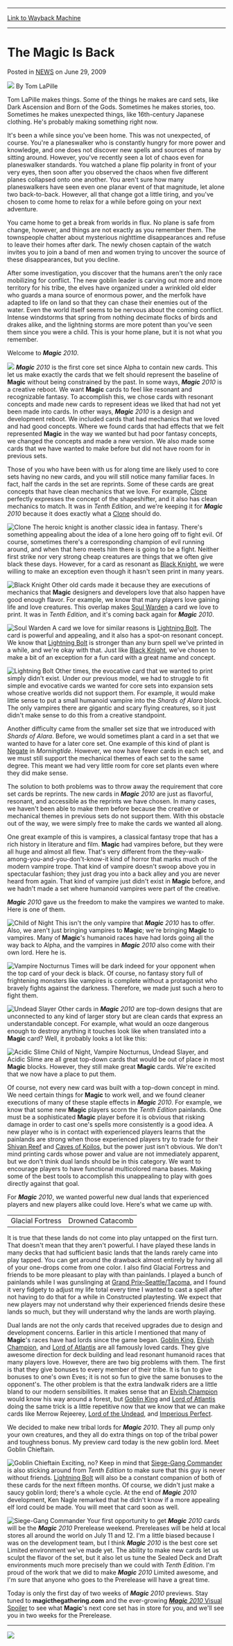 
---
[Link to Wayback Machine](https://web.archive.org/web/20210122225055/https://magic.wizards.com/en/articles/archive/magic-back-2009-06-29)

[_metadata_:author]:- "Tom LaPille"
[_metadata_:description]:- "It's been a while since you've been home. This was not unexpected, of course. You're a planeswalker who is constantly hungry for more power and knowledge, and one does not discover new spells and sources of mana by sitting around. However, you've recently seen a lot of chaos even for planeswalker standards. You watched a plane flip polarity in front of your very eyes, then soon after you observed the chaos when five different planes collapsed onto one another. You aren't sure how many planeswalkers have seen even one planar event of that magnitude, let alone two back-to-back."
[_metadata_:generator]:- "Drupal 7 (http://drupal.org)"
[_metadata_:node]:- "289941"
[_metadata_:publish_date]:- "2009-06-29"
[_metadata_:source]:- "div-main-content"
[_metadata_:title]:- "The Magic Is Back"
[_metadata_:wayback_capture_timestamp]:- "2021-01-22 22:50:55"
[_metadata_:wayback_raw_url]:- "https://web.archive.org/web/20210122225055id_/https://magic.wizards.com/en/articles/archive/magic-back-2009-06-29"
[_metadata_:wayback_url]:- "https://magic.wizards.com/en/articles/archive/magic-back-2009-06-29"
---


The Magic Is Back
=================



 Posted in [NEWS](/en/articles?source=MX_Nav2020)
 on June 29, 2009 






![](https://media.magic.wizards.com/styles/auth_small/public/images/person/authorpic_tomlapille.jpg)
By Tom LaPille




Tom LaPille makes things. Some of the things he makes are card sets, like Dark Ascension and Born of the Gods. Sometimes he makes stories, too. Sometimes he makes unexpected things, like 16th-century Japanese clothing. He's probably making something right now. 






It's been a while since you've been home. This was not unexpected, of course. You're a planeswalker who is constantly hungry for more power and knowledge, and one does not discover new spells and sources of mana by sitting around. However, you've recently seen a lot of chaos even for planeswalker standards. You watched a plane flip polarity in front of your very eyes, then soon after you observed the chaos when five different planes collapsed onto one another. You aren't sure how many planeswalkers have seen even one planar event of that magnitude, let alone two back-to-back. However, all that change got a little tiring, and you've chosen to come home to relax for a while before going on your next adventure.


You came home to get a break from worlds in flux. No plane is safe from change, however, and things are not exactly as you remember them. The townspeople chatter about mysterious nighttime disappearances and refuse to leave their homes after dark. The newly chosen captain of the watch invites you to join a band of men and women trying to uncover the source of these disappearances, but you decline.


After some investigation, you discover that the humans aren't the only race mobilizing for conflict. The new goblin leader is carving out more and more territory for his tribe, the elves have organized under a wrinkled old elder who guards a mana source of enormous power, and the merfolk have adapted to life on land so that they can chase their enemies out of the water. Even the world itself seems to be nervous about the coming conflict. Intense windstorms that spring from nothing decimate flocks of birds and drakes alike, and the lightning storms are more potent than you've seen them since you were a child. This is your home plane, but it is not what you remember.


Welcome to ***Magic** 2010*.


![](https://media.wizards.com/legacy/mtg/images/daily/td/td44_m10header.jpg)
***Magic** 2010* is the first core set since Alpha to contain new cards. This let us make exactly the cards that we felt should represent the baseline of **Magic** without being constrained by the past. In some ways, ***Magic** 2010* is a creative reboot. We want **Magic** cards to feel like resonant and recognizable fantasy. To accomplish this, we chose cards with resonant concepts and made new cards to represent ideas we liked that had not yet been made into cards. In other ways, ***Magic** 2010* is a design and development reboot. We included cards that had mechanics that we loved and had good concepts. Where we found cards that had effects that we felt represented **Magic** in the way we wanted but had poor fantasy concepts, we changed the concepts and made a new version. We also made some cards that we have wanted to make before but did not have room for in previous sets.


Those of you who have been with us for along time are likely used to core sets having no new cards, and you will still notice many familiar faces. In fact, half the cards in the set are reprints. Some of these cards are great concepts that have clean mechanics that we love. For example, [Clone](http://gatherer.wizards.com/Pages/Card/Details.aspx?name=Clone) perfectly expresses the concept of the shapeshifter, and it also has clean mechanics to match. It was in *Tenth Edition*, and we're keeping it for ***Magic** 2010* because it does exactly what a [Clone](http://gatherer.wizards.com/Pages/Card/Details.aspx?name=Clone) should do.


![Clone](http://archive.wizards.com/mtg/images/tcg/products/magic2010/5ajw65d64i_EN.jpg "Clone")
The heroic knight is another classic idea in fantasy. There's something appealing about the idea of a lone hero going off to fight evil. Of course, sometimes there's a corresponding champion of evil running around, and when that hero meets him there is going to be a fight. Neither first strike nor very strong cheap creatures are things that we often give black these days. However, for a card as resonant as [Black Knight](http://gatherer.wizards.com/Pages/Card/Details.aspx?name=Black+Knight), we were willing to make an exception even though it hasn't seen print in many years.


![Black Knight](https://media.wizards.com/legacy/mtg/images/tcg/products/magic2010/xzzk13rm76_en.jpg "Black Knight")
Other old cards made it because they are executions of mechanics that **Magic** designers and developers love that also happen have good enough flavor. For example, we know that many players love gaining life and love creatures. This overlap makes [Soul Warden](http://gatherer.wizards.com/Pages/Card/Details.aspx?name=Soul+Warden) a card we love to print. It was in *Tenth Edition*, and it's coming back again for ***Magic** 2010*.


![Soul Warden](https://media.wizards.com/legacy/mtg/images/tcg/products/magic2010/ojdaaql3y2_en.jpg "Soul Warden")
A card we love for similar reasons is [Lightning Bolt](http://gatherer.wizards.com/Pages/Card/Details.aspx?name=Lightning+Bolt). The card is powerful and appealing, and it also has a spot-on resonant concept. We know that [Lightning Bolt](http://gatherer.wizards.com/Pages/Card/Details.aspx?name=Lightning+Bolt) is stronger than any burn spell we've printed in a while, and we're okay with that. Just like [Black Knight](http://gatherer.wizards.com/Pages/Card/Details.aspx?name=Black+Knight), we've chosen to make a bit of an exception for a fun card with a great name and concept.


![Lightning Bolt](http://archive.wizards.com/mtg/images/tcg/products/magic2010/wyzszlbal5_EN.jpg "Lightning Bolt")
Other times, the evocative card that we wanted to print simply didn't exist. Under our previous model, we had to struggle to fit simple and evocative cards we wanted for core sets into expansion sets whose creative worlds did not support them. For example, it would make little sense to put a small humanoid vampire into the *Shards of Alara* block. The only vampires there are gigantic and scary flying creatures, so it just didn't make sense to do this from a creative standpoint.


Another difficulty came from the smaller set size that we introduced with *Shards of Alara*. Before, we would sometimes plant a card in a set that we wanted to have for a later core set. One example of this kind of plant is [Negate](http://gatherer.wizards.com/Pages/Card/Details.aspx?name=Negate) in *Morningtide*. However, we now have fewer cards in each set, and we must still support the mechanical themes of each set to the same degree. This meant we had very little room for core set plants even where they did make sense.


The solution to both problems was to throw away the requirement that core set cards be reprints. The new cards in ***Magic** 2010* are just as flavorful, resonant, and accessible as the reprints we have chosen. In many cases, we haven't been able to make them before because the creative or mechanical themes in previous sets do not support them. With this obstacle out of the way, we were simply free to make the cards we wanted all along.


One great example of this is vampires, a classical fantasy trope that has a rich history in literature and film. **Magic** had vampires before, but they were all huge and almost all flew. That's very different from the they-walk-among-you-and-you-don't-know-it kind of horror that marks much of the modern vampire trope. That kind of vampire doesn't swoop above you in spectacular fashion; they just drag you into a back alley and you are never heard from again. That kind of vampire just didn't exist in **Magic** before, and we hadn't made a set where humanoid vampires were part of the creative.


***Magic** 2010* gave us the freedom to make the vampires we wanted to make. Here is one of them.


![Child of Night](http://archive.wizards.com/mtg/images/tcg/products/magic2010/v1cx3ok4fz_EN.jpg "Child of Night")
This isn't the only vampire that ***Magic** 2010* has to offer. Also, we aren't just bringing vampires to **Magic**; we're bringing **Magic** to vampires. Many of **Magic**'s humanoid races have had lords going all the way back to Alpha, and the vampires in ***Magic** 2010* also come with their own lord. Here he is.


![Vampire Nocturnus](http://archive.wizards.com/mtg/images/tcg/products/magic2010/ra334crv70_EN.jpg "Vampire Nocturnus")
Times will be dark indeed for your opponent when the top card of your deck is black. Of course, no fantasy story full of frightening monsters like vampires is complete without a protagonist who bravely fights against the darkness. Therefore, we made just such a hero to fight them.


![Undead Slayer](https://media.wizards.com/legacy/mtg/images/tcg/products/magic2010/6h2su15dkd_en.jpg "Undead Slayer")
Other cards in ***Magic** 2010* are top-down designs that are unconnected to any kind of larger story but are clean cards that express an understandable concept. For example, what would an ooze dangerous enough to destroy anything it touches look like when translated into a **Magic** card? Well, it probably looks a lot like this:


![Acidic Slime](http://archive.wizards.com/mtg/images/tcg/products/magic2010/1l47ldvcbh_EN.jpg "Acidic Slime")
Child of Night, Vampire Nocturnus, Undead Slayer, and Acidic Slime are all great top-down cards that would be out of place in most **Magic** blocks. However, they still make great **Magic** cards. We're excited that we now have a place to put them.


Of course, not every new card was built with a top-down concept in mind. We need certain things for **Magic** to work well, and we found cleaner executions of many of these staple effects in ***Magic** 2010*. For example, we know that some new **Magic** players scorn the *Tenth Edition* painlands. One must be a sophisticated **Magic** player before it is obvious that risking damage in order to cast one's spells more consistently is a good idea. A new player who is in contact with experienced players learns that the painlands are strong when those experienced players try to trade for their [Shivan Reef](http://gatherer.wizards.com/Pages/Card/Details.aspx?name=Shivan+Reef) and [Caves of Koilos](http://gatherer.wizards.com/Pages/Card/Details.aspx?name=Caves+of+Koilos), but the power just isn't obvious. We don't mind printing cards whose power and value are not immediately apparent, but we don't think dual lands should be in this category. We want to encourage players to have functional multicolored mana bases. Making some of the best tools to accomplish this unappealing to play with goes directly against that goal.


For ***Magic** 2010*, we wanted powerful new dual lands that experienced players and new players alike could love. Here's what we came up with.




|  |  |
| --- | --- |
| Glacial Fortress | Drowned Catacomb |

It is true that these lands do not come into play untapped on the first turn. That doesn't mean that they aren't powerful. I have played these lands in many decks that had sufficient basic lands that the lands rarely came into play tapped. You can get around the drawback almost entirely by having all of your one-drops come from one color. I also find Glacial Fortress and friends to be more pleasant to play with than painlands. I played a bunch of painlands while I was gunslinging at [Grand Prix–Seattle/Tacoma](http://archive.wizards.com/magic/magazine/article.aspx?x=mtg/daily/eventcoverage/gpsea09/welcome), and I found it very fidgety to adjust my life total every time I wanted to cast a spell after not having to do that for a while in Constructed playtesting. We expect that new players may not understand why their experienced friends desire these lands so much, but they will understand why the lands are worth playing.


Dual lands are not the only cards that received upgrades due to design and development concerns. Earlier in this article I mentioned that many of **Magic**'s races have had lords since the game began. [Goblin King](http://gatherer.wizards.com/Pages/Card/Details.aspx?name=Goblin+King), [Elvish Champion](http://gatherer.wizards.com/Pages/Card/Details.aspx?name=Elvish+Champion), and [Lord of Atlantis](http://gatherer.wizards.com/Pages/Card/Details.aspx?name=Lord+of+Atlantis) are all famously loved cards. They give awesome direction for deck building and lead resonant humanoid races that many players love. However, there are two big problems with them. The first is that they give bonuses to every member of their tribe. It is fun to give bonuses to one's own Eves; it is not so fun to give the same bonuses to the opponent's. The other problem is that the extra landwalk riders are a little bland to our modern sensibilities. It makes sense that an [Elvish Champion](http://gatherer.wizards.com/Pages/Card/Details.aspx?name=Elvish+Champion) would know his way around a forest, but [Goblin King](http://gatherer.wizards.com/Pages/Card/Details.aspx?name=Goblin+King) and [Lord of Atlantis](http://gatherer.wizards.com/Pages/Card/Details.aspx?name=Lord+of+Atlantis) doing the same trick is a little repetitive now that we know that we can make cards like Merrow Rejeerey, [Lord of the Undead](http://gatherer.wizards.com/Pages/Card/Details.aspx?name=Lord+of+the+Undead), and [Imperious Perfect](http://gatherer.wizards.com/Pages/Card/Details.aspx?name=Imperious+Perfect).


We decided to make new tribal lords for ***Magic** 2010*. They all pump only your own creatures, and they all do extra things on top of the tribal power and toughness bonus. My preview card today is the new goblin lord. Meet Goblin Chieftain.


![Goblin Chieftain](http://archive.wizards.com/mtg/images/tcg/products/magic2010/k6o9gqxzjv_EN.jpg "Goblin Chieftain")
Exciting, no? Keep in mind that [Siege-Gang Commander](http://gatherer.wizards.com/Pages/Card/Details.aspx?name=Siege-Gang+Commander) is also sticking around from *Tenth Edition* to make sure that this guy is never without friends. [Lightning Bolt](http://gatherer.wizards.com/Pages/Card/Details.aspx?name=Lightning+Bolt) will also be a constant companion of both of these cards for the next fifteen months. Of course, we didn't just make a saucy goblin lord; there's a whole cycle. At the end of ***Magic** 2010* development, Ken Nagle remarked that he didn't know if a more appealing elf lord could be made. You will meet that card soon as well.


![Siege-Gang Commander](http://archive.wizards.com/mtg/images/tcg/products/magic2010/bjeewxop00_EN.jpg "Siege-Gang Commander")
Your first opportunity to get ***Magic** 2010* cards will be the ***Magic** 2010* Prerelease weekend. Prereleases will be held at local stores all around the world on July 11 and 12. I'm a little biased because I was on the development team, but I think ***Magic** 2010* is the best core set Limited environment we've made yet. The ability to make new cards let us sculpt the flavor of the set, but it also let us tune the Sealed Deck and Draft environments much more precisely than we could with *Tenth Edition*. I'm proud of the work that we did to make ***Magic** 2010* Limited awesome, and I'm sure that anyone who goes to the Prerelease will have a great time.


Today is only the first day of two weeks of ***Magic** 2010* previews. Stay tuned to **magicthegathering.com** and the ever-growing [***Magic** 2010* Visual Spoiler](http://archive.wizards.com/magic/tcg/products.aspx?x=mtg/tcg/products/magic2010) to see what **Magic**'s next core set has in store for you, and we'll see you in two weeks for the Prerelease.




---

[![](https://web.archive.org/web/20141204021607im_/http://archive.wizards.com/mtg/images/daily/ads/m10_Pre1.jpg)](http://archive.wizards.com/magic/tcg/events.aspx?x=mtgcom/events/prereleases)





